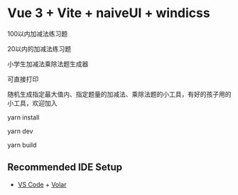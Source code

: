# Vue 3 + Vite + naiveUI + windicss

100以内加减法练习题

20以内的加减法练习题

小学生加减法乘除法题生成器

可直接打印

随机生成指定最大值内、指定题量的加减法、乘除法题的小工具，有好的孩子用的小工具，欢迎加入

yarn install

yarn dev

yarn build

## Recommended IDE Setup

- [VS Code](https://code.visualstudio.com/) + [Volar](https://marketplace.visualstudio.com/items?itemName=Vue.volar)
